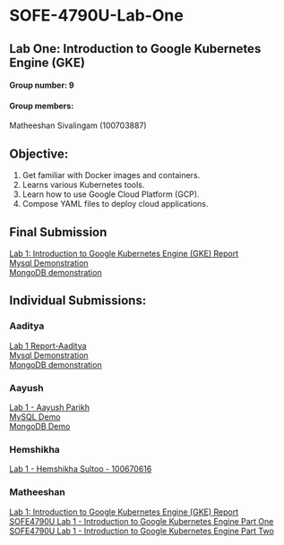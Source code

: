# SOFE-4790U-Lab-One
## Lab One: Introduction to Google Kubernetes Engine (GKE)<br>
#### Group number: 9
#### Group members: 
Matheeshan Sivalingam (100703887)<br>



## Objective:
1. Get familiar with Docker images and containers.
2. Learns various Kubernetes tools.
3. Learn how to use Google Cloud Platform (GCP).
4. Compose YAML files to deploy cloud applications. 
## Final Submission
[Lab 1: Introduction to Google Kubernetes Engine (GKE) Report](https://github.com/matheeshan-sivalingam/SOFE-4790U-Lab-One/blob/main/Final/_Lab%201_%20Introduction%20to%20Google%20Kubernetes%20Engine%20(Group%20Report).pdf)<br>
[Mysql Demonstration](https://www.youtube.com/watch?v=-KuWT8PKYDc)<br>
[MongoDB demonstration](https://www.youtube.com/watch?v=W8QEgeNPCX0)
## Individual Submissions:

### Aaditya
[Lab 1 Report-Aaditya](https://github.com/matheeshan-sivalingam/SOFE-4790U-Lab-One/blob/main/Aaditya/Lab%201%20Report-Aaditya.pdf)<br>
[Mysql Demonstration](https://www.youtube.com/watch?v=-KuWT8PKYDc)<br>
[MongoDB demonstration](https://www.youtube.com/watch?v=W8QEgeNPCX0)

### Aayush
[Lab 1 - Aayush Parikh](https://github.com/matheeshan-sivalingam/SOFE-4790U-Lab-One/blob/main/Aayush/Lab%201%20-%20Report.docx)<br>
[MySQL Demo](https://youtu.be/nw2bvGAhJHc)<br>
[MongoDB Demo](https://www.youtube.com/watch?v=abcQvqKqr-U)<br>

### Hemshikha 
[Lab 1 - Hemshikha Sultoo - 100670616](https://github.com/matheeshan-sivalingam/SOFE-4790U-Lab-One/blob/main/Hemshikha%20-%20LAB1/Lab%201%20-%20Hemshikha%20Sultoo%20-%20100670616.pdf)<br>

### Matheeshan 
[Lab 1: Introduction to Google Kubernetes Engine (GKE) Report](https://github.com/matheeshan-sivalingam/SOFE-4790U-Lab-One/blob/main/Matheeshan/100703887_Lab%201_%20Introduction%20to%20Google%20Kubernetes%20Engine.pdf)<br>
[SOFE4790U Lab 1 - Introduction to Google Kubernetes Engine Part One](https://youtu.be/mN5rZ46wJqc)<br>
[SOFE4790U Lab 1 - Introduction to Google Kubernetes Engine Part Two](https://youtu.be/4I-HQrPmlBc)




